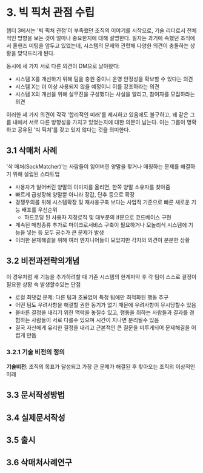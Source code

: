 # 3. 빅 픽처 관점 수립

챕터 3에서는 '빅 픽처 관점'이 부족했던 조직의 이야기를 시작으로, 기술 리더로서 전체적인 방향을 보는 것이 얼마나 중요한지에 대해 설명한다.
필자는 과거에 속했던 조직에서 올핸즈 미팅을 앞두고 있었는데, 시스템의 문제와 관련해 다양한 의견이 충돌하는 상황을 맞닥뜨리게 된다.

동시에 세 가지 서로 다른 의견이 DM으로 날아왔다:

- 시스템 X를 개선하기 위해 팀을 충원 중이니 운영 안정성을 확보할 수 있다는 의견
- 시스템 X는 더 이상 사용되지 않을 예정이니 이를 강조하라는 의견
- 시스템 X의 개선을 위해 실무진을 구성했다는 사실을 알리고, 참여자를 모집하라는 의견

이러한 세 가지 의견이 각각 '합리적인 미래'를 제시하고 있음에도 불구하고, 왜 같은 그룹 내에서 서로 다른 방향성을 가지고 있었는지에 대한 의문이 남는다.
이는 그룹이 명확하고 공유된 '빅 픽처'를 갖고 있지 않다는 것을 의미한다.

## 3.1 삭매처 사례

'삭 매처(SockMatcher)'는 사람들이 잃어버린 양말을 찾거나 매칭하는 문제를 해결하기 위해 설립된 스타트업

- 사용자가 잃어버린 양말의 이미지를 올리면, 한쪽 양말 소유자를 찾아줌
- 빠르게 급성장해 양말뿐 아니라 장갑, 단추 등으로 확장
- 경쟁우의를 위해 시스템확장 및 재사용구축 보다는 사업적 기준으로 빠른 새로운 기능 배포를 우선순위
  - 하드코딩 된 사용자 지정로직 및 대부분의 if문으로 코드베이스 구현
- 계속된 매칭종류 추가로 마이크로서비스 구축이 필요하거나 모놀리식 시스템에 기능을 넣는 등 모두 공수가 큰 문제가 발생
- 이러한 문제해결을 위해 여러 엔지니어들이 모았지만 각자의 의견이 분분한 상황

## 3.2 비전과전략의개념

이 경우처럼 새 기능을 추가하려할 때 기존 시스템의 한계파악 후 각 팀이 스스로 결정이 필요한 상황 속 발생할수있는 단점

- 로컬 최댓값 문제: 다른 팀과 조율없이 특정 팀에만 최적화된 행동 추구
- 어떤 팀도 우려사항을 해결할 권한 동기가 없기 때문에 우려사항이 무시당할수 있음
- 올바른 결정을 내리기 위한 맥락을 놓칠수 있고, 행동을 취하는 사람들과 결과를 경험하는 사람들이 서로 다를수 있으며 시간이 지나면 분리될수 있음
- 결국 자신에게 유리한 결정을 내리고 근본적인 큰 질문을 미루게되어 문제해결을 어렵게 만듬

### 3.2.1 기술 비전의 정의
**기술비전**: 조직의 목표가 달성되고 가장 큰 문제가 해결된 후 찾아오는 조직의 이상적인 미래


## 3.3 문서작성방법

## 3.4 실제문서작성

## 3.5 출시

## 3.6 삭매처사례연구


